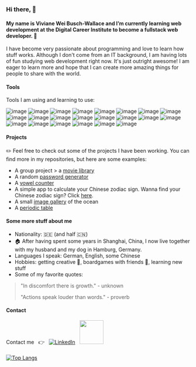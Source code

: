 ### Hi there, 👋
 
#### My name is Viviane Wei Busch-Wallace and I’m currently learning web development at the Digital Career Institute to become a fullstack web developer. 🌱
I have become very passionate about programming and love to learn how stuff works. Although I don't come from an IT background, I am having lots of fun studying web development right now. It's just outright awesome! I am eager to learn more and hope that I can create more amazing things for people to share with the world.

#### Tools

Tools I am using and learning to use:

![image](https://img.shields.io/badge/MongoDB-4EA94B?style=for-the-badge&logo=mongodb&logoColor=white)
![image](https://img.shields.io/badge/Express.js-000000?style=for-the-badge&logo=express&logoColor=white)
![image](https://img.shields.io/badge/React-20232A?style=for-the-badge&logo=react&logoColor=61DAFB)
![image](https://img.shields.io/badge/React_Router-CA4245?style=for-the-badge&logo=react-router&logoColor=white)
![image](https://img.shields.io/badge/Node.js-339933?style=for-the-badge&logo=nodedotjs&logoColor=white)
![image](https://img.shields.io/badge/JavaScript-F7DF1E?style=for-the-badge&logo=javascript&logoColor=black)
![image](https://img.shields.io/badge/Sass-CC6699?style=for-the-badge&logo=sass&logoColor=white)
![image](https://img.shields.io/badge/CSS-239120?&style=for-the-badge&logo=css3&logoColor=white)
![image](https://img.shields.io/badge/CSS3-1572B6?style=for-the-badge&logo=css3&logoColor=white)
![image](https://img.shields.io/badge/HTML5-E34F26?style=for-the-badge&logo=html5&logoColor=white)
![image](https://img.shields.io/badge/GitHub-100000?style=for-the-badge&logo=github&logoColor=white)
![image](https://img.shields.io/badge/npm-CB3837?style=for-the-badge&logo=npm&logoColor=white)
![image](https://img.shields.io/badge/Postman-FF6C37?style=for-the-badge&logo=Postman&logoColor=white)
![image](https://img.shields.io/badge/Bootstrap-563D7C?style=for-the-badge&logo=bootstrap&logoColor=white)
![image](https://img.shields.io/badge/Redux-593D88?style=for-the-badge&logo=redux&logoColor=white)
![image](https://img.shields.io/badge/Markdown-000000?style=for-the-badge&logo=markdown&logoColor=white)
![image](https://img.shields.io/badge/Visual_Studio_Code-0078D4?style=for-the-badge&logo=visual%20studio%20code&logoColor=white)
![image](https://img.shields.io/badge/Linux-FCC624?style=for-the-badge&logo=linux&logoColor=black)
![image](https://img.shields.io/badge/Ubuntu-E95420?style=for-the-badge&logo=ubuntu&logoColor=white)
![image](https://img.shields.io/badge/Trello-0052CC?style=for-the-badge&logo=trello&logoColor=white)
![image](https://img.shields.io/badge/Figma-F24E1E?style=for-the-badge&logo=figma&logoColor=white)
![image](https://img.shields.io/badge/Canva-%2300C4CC.svg?&style=for-the-badge&logo=Canva&logoColor=white)

#### Projects

:pencil2: Feel free to check out some of the projects I have been working. You can find more in my repositories, but here are some examples:

* A group project > a [movie library](https://github.com/VivianeBusch-Wallace/TMDB-movie-library)
* A random [password generator](https://github.com/VivianeBusch-Wallace/passwordGenerator)
* A [vowel counter](https://github.com/VivianeBusch-Wallace/vowelCounter)
* A simple app to calculate your Chinese zodiac sign. Wanna find your Chinese zodiac sign? Click [here](https://github.com/VivianeBusch-Wallace/chineseZodiac).
* A small [image gallery](https://vivianebusch-wallace.github.io/image-gallery/) of the ocean
* A [periodic table](https://vivianebusch-wallace.github.io/periodic-table/)

#### Some more stuff about me

* Nationality: :de: (and half :cn:)
* :house: After having spent some years in Shanghai, China, I now live together with my husband and my dog in Hamburg, Germany.
* Languages I speak: German, English, some Chinese
* Hobbies: getting creative :art:, boardgames with friends :game_die:, learning new stuff
* Some of my favorite quotes:
> "In discomfort there is growth." - unknown
> 
> "Actions speak louder than words." - proverb

#### Contact

Contact me &nbsp; :point_right: &nbsp;
[![LinkedIn](https://content.linkedin.com/content/dam/me/business/en-us/amp/brand-site/v2/bg/LI-Bug.svg.original.svg)](https://www.linkedin.com/in/viviane-busch-wallace-68a117179/) &nbsp;
[<img src="https://dev.xing.com/assets/xws/dev/logo_rules/XNG_Sharebutton_v02-80d4fefd22918014c17b635c67390054a5933ed51c4a075b00f5dc69b4cb96d9.png" width="65px">](https://www.xing.com/profile/VivianeWei_BuschWallace/cv)


#### 
#### 

<!--
📫 To send me a message: v.buschwallace@yahoo.com -->

<!-- [![Anurag's GitHub stats](https://github-readme-stats.vercel.app/api?username=VivianeBusch-Wallace&show_icons=true&title_color=05668D&text_color=05668D&bg_color=100,FF6392,FFE45E,7BF1A8&icon_color=05668D&border_color=05668D)](https://github.com/anuraghazra/github-readme-stats) -->
[![Top Langs](https://github-readme-stats.vercel.app/api/top-langs/?username=VivianeBusch-Wallace&layout=compact&langs_count=10)](https://github.com/anuraghazra/github-readme-stats)


<!--
**VivianeBusch-Wallace/VivianeBusch-Wallace** is a ✨ _special_ ✨ repository because its `README.md` (this file) appears on your GitHub profile.

Here are some ideas to get you started:

- 🔭 I’m currently working on ...
- 🌱 I’m currently learning ...
- 👯 I’m looking to collaborate on ...
- 🤔 I’m looking for help with ...
- 💬 Ask me about ...
- 📫 How to reach me: ...
- 😄 Pronouns: ...
- ⚡ Fun fact: ...
-->
